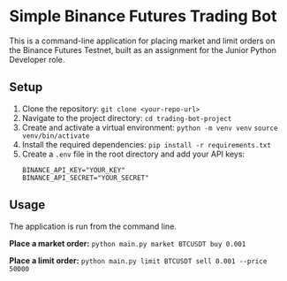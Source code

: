 # Simple Binance Futures Trading Bot

This is a command-line application for placing market and limit orders on the Binance Futures Testnet, built as an assignment for the Junior Python Developer role.

## Setup

1.  Clone the repository:
    `git clone <your-repo-url>`
2.  Navigate to the project directory:
    `cd trading-bot-project`
3.  Create and activate a virtual environment:
    `python -m venv venv`
    `source venv/bin/activate`
4.  Install the required dependencies:
    `pip install -r requirements.txt`
5.  Create a `.env` file in the root directory and add your API keys:
    ```
    BINANCE_API_KEY="YOUR_KEY"
    BINANCE_API_SECRET="YOUR_SECRET"
    ```

## Usage

The application is run from the command line.

**Place a market order:**
`python main.py market BTCUSDT buy 0.001`

**Place a limit order:**
`python main.py limit BTCUSDT sell 0.001 --price 50000`
